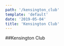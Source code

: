 ```yaml
---
path: '/kensington_club'
template: 'default'
date: '2019-05-04'
title: 'Kensington Club'
---
```


##Kensington Club
